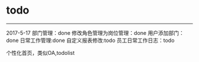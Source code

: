 # todo
---
2017-5-17
部门管理：done
修改角色管理为岗位管理：done
用户添加部门：done
日常工作管理:done
自定义报表修改:todo
员工日常工作日志：todo

个性化首页，类似OA,todolist 